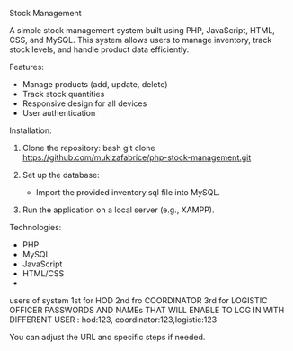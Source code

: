 
Stock Management

A simple stock management system built using PHP, JavaScript, HTML, CSS, and MySQL. This system allows users to manage inventory, track stock levels, and handle product data efficiently.

Features:
- Manage products (add, update, delete)
- Track stock quantities
- Responsive design for all devices
- User authentication

Installation:
1. Clone the repository:
   bash
   git clone https://github.com/mukizafabrice/php-stock-management.git
  
2. Set up the database:
   - Import the provided inventory.sql file into MySQL.
3. Run the application on a local server (e.g., XAMPP).

 Technologies:
- PHP
- MySQL
- JavaScript
- HTML/CSS
- 
users of system
1st for HOD
2nd fro COORDINATOR
3rd for LOGISTIC OFFICER
PASSWORDS  AND NAMEs THAT WILL  ENABLE TO LOG IN WITH DIFFERENT USER :
hod:123, coordinator:123,logistic:123 

You can adjust the URL and specific steps if needed.
